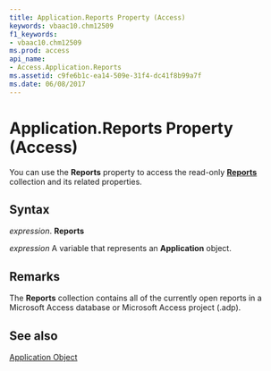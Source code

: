 ```yaml
---
title: Application.Reports Property (Access)
keywords: vbaac10.chm12509
f1_keywords:
- vbaac10.chm12509
ms.prod: access
api_name:
- Access.Application.Reports
ms.assetid: c9fe6b1c-ea14-509e-31f4-dc41f8b99a7f
ms.date: 06/08/2017
---
```



# Application.Reports Property (Access)

You can use the  **Reports** property to access the read-only **[Reports](Access.Reports.md)** collection and its related properties.


## Syntax

 _expression_. **Reports**

 _expression_ A variable that represents an **Application** object.


## Remarks

The  **Reports** collection contains all of the currently open reports in a Microsoft Access database or Microsoft Access project (.adp).


## See also


[Application Object](Access.Application.md)

